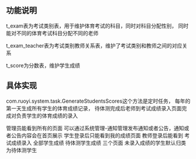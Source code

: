 ## 功能说明
t_exam表为考试类别表，用于维护体育考试的科目，同时对科目分配性别，
同时能对不同的体育考试科目分配不同的老师

t_exam_teacher表为考试类别教师关系表，维护了考试类别和教师之间的对应关系

t_score为分数表，维护学生成绩

## 具体实现
com.ruoyi.system.task.GenerateStudentsScores这个方法是定时任务，
每年的第一天生成所有学生的体育成绩记录，
待体测完成后老师到考试成绩录入页面完成对负责学生的体育成绩的录入

管理员能看到所有的页面
可以通过系统管理-通知管理发布通知或者公告，通知或者公告内容会在首页展示
学生登录后只能看到我的成绩页面
教师登录后能看到 考试成绩录入 全部学生成绩 待体测学生成绩 三个页面 
未录入成绩的学生默认归类为待体测学生

